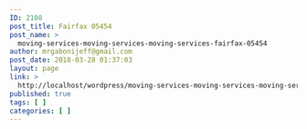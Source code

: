 ```yaml
---
ID: 2108
post_title: Fairfax 05454
post_name: >
  moving-services-moving-services-moving-services-fairfax-05454
author: mrgabonijeff@gmail.com
post_date: 2018-03-28 01:37:03
layout: page
link: >
  http://localhost/wordpress/moving-services-moving-services-moving-services-fairfax-05454/
published: true
tags: [ ]
categories: [ ]
---
```

